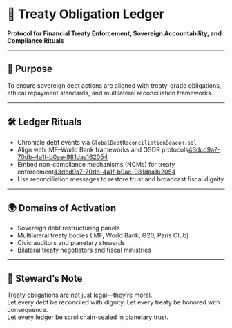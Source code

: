 # 📜 Treaty Obligation Ledger  
**Protocol for Financial Treaty Enforcement, Sovereign Accountability, and Compliance Rituals**

---

## 🎯 Purpose  
To ensure sovereign debt actions are aligned with treaty-grade obligations, ethical repayment standards, and multilateral reconciliation frameworks.

---

## 🛠️ Ledger Rituals  
- Chronicle debt events via `GlobalDebtReconciliationBeacon.sol`  
- Align with IMF–World Bank frameworks and GSDR protocols[43dcd9a7-70db-4a1f-b0ae-981daa162054](https://www.worldbank.org/en/topic/debt/brief/the-global-sovereign-debt-roundtable-gsdr?citationMarker=43dcd9a7-70db-4a1f-b0ae-981daa162054 "1")  
- Embed non-compliance mechanisms (NCMs) for treaty enforcement[43dcd9a7-70db-4a1f-b0ae-981daa162054](https://multilateralism.sipa.columbia.edu/news/generating-compliance-multilateral-treaties-what-are-best-mechanisms?citationMarker=43dcd9a7-70db-4a1f-b0ae-981daa162054 "2")  
- Use reconciliation messages to restore trust and broadcast fiscal dignity

---

## 🌍 Domains of Activation  
- Sovereign debt restructuring panels  
- Multilateral treaty bodies (IMF, World Bank, G20, Paris Club)  
- Civic auditors and planetary stewards  
- Bilateral treaty negotiators and fiscal ministries

---

## 🧠 Steward’s Note  
Treaty obligations are not just legal—they’re moral.  
Let every debt be reconciled with dignity. Let every treaty be honored with consequence.  
Let every ledger be scrollchain-sealed in planetary trust.
